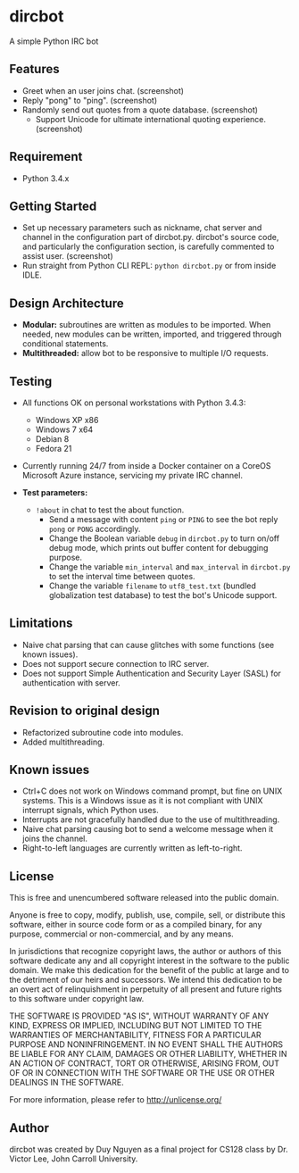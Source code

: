 # dircbot
A simple Python IRC bot

## Features
* Greet when an user joins chat. (screenshot)
* Reply "pong" to "ping". (screenshot)
* Randomly send out quotes from a quote database. (screenshot)
	* Support Unicode for ultimate international quoting experience. (screenshot)

## Requirement
* Python 3.4.x

## Getting Started
* Set up necessary parameters such as nickname, chat server and channel in the configuration part of dircbot.py. dircbot's source code, and particularly the configuration section, is carefully commented to assist user. (screenshot)
* Run straight from Python CLI REPL: `python dircbot.py` or from inside IDLE.

## Design Architecture
* **Modular:** subroutines are written as modules to be imported. When needed, new modules can be written, imported, and triggered through conditional statements.
* **Multithreaded:** allow bot to be responsive to multiple I/O requests.

## Testing
* All functions OK on personal workstations with Python 3.4.3:
	* Windows XP x86
	* Windows 7 x64
	* Debian 8
	* Fedora 21

* Currently running 24/7 from inside a Docker container on a CoreOS Microsoft Azure instance, servicing my private IRC channel.

* **Test parameters:**
  * `!about` in chat to test the about function.
	* Send a message with content `ping` or `PING` to see the bot reply `pong` or `PONG` accordingly.
	* Change the Boolean variable `debug` in `dircbot.py` to turn on/off debug mode, which prints out buffer content for debugging purpose.
	* Change the variable `min_interval` and `max_interval` in `dircbot.py` to set the interval time between quotes.
	+ Change the variable `filename` to `utf8_test.txt` (bundled globalization test database) to test the bot's Unicode support.

## Limitations
* Naive chat parsing that can cause glitches with some functions (see known issues).
* Does not support secure connection to IRC server.
* Does not support Simple Authentication and Security Layer (SASL) for authentication with server.


## Revision to original design
* Refactorized subroutine code into modules.
* Added multithreading.

## Known issues
* Ctrl+C does not work on Windows command prompt, but fine on UNIX systems. This is a Windows issue as it is not compliant with UNIX interrupt signals, which Python uses.
* Interrupts are not gracefully handled due to the use of multithreading.
* Naive chat parsing causing bot to send a welcome message when it joins the channel.
* Right-to-left languages are currently written as left-to-right.

## License
This is free and unencumbered software released into the public domain.

Anyone is free to copy, modify, publish, use, compile, sell, or
distribute this software, either in source code form or as a compiled
binary, for any purpose, commercial or non-commercial, and by any
means.

In jurisdictions that recognize copyright laws, the author or authors
of this software dedicate any and all copyright interest in the
software to the public domain. We make this dedication for the benefit
of the public at large and to the detriment of our heirs and
successors. We intend this dedication to be an overt act of
relinquishment in perpetuity of all present and future rights to this
software under copyright law.

THE SOFTWARE IS PROVIDED "AS IS", WITHOUT WARRANTY OF ANY KIND,
EXPRESS OR IMPLIED, INCLUDING BUT NOT LIMITED TO THE WARRANTIES OF
MERCHANTABILITY, FITNESS FOR A PARTICULAR PURPOSE AND NONINFRINGEMENT.
IN NO EVENT SHALL THE AUTHORS BE LIABLE FOR ANY CLAIM, DAMAGES OR
OTHER LIABILITY, WHETHER IN AN ACTION OF CONTRACT, TORT OR OTHERWISE,
ARISING FROM, OUT OF OR IN CONNECTION WITH THE SOFTWARE OR THE USE OR
OTHER DEALINGS IN THE SOFTWARE.

For more information, please refer to <http://unlicense.org/>

## Author
dircbot was created by Duy Nguyen as a final project for CS128 class by Dr. Victor Lee, John Carroll University.
